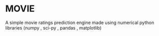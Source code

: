 # MOVIE
A simple movie ratings prediction engine made using numerical python libraries (numpy , sci-py , pandas , matplotlib)

